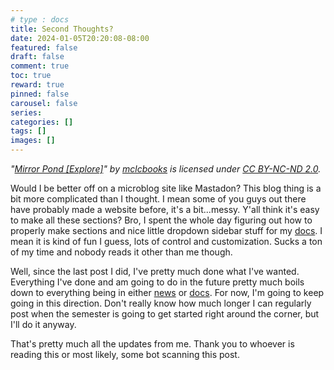 ```yaml
---
# type : docs
title: Second Thoughts?
date: 2024-01-05T20:20:08-08:00
featured: false
draft: false
comment: true
toc: true
reward: true
pinned: false
carousel: false
series:
categories: []
tags: []
images: []
---
```

*"[Mirror Pond [Explore]](https://www.flickr.com/photos/39877441@N05/49934818133)" by [mclcbooks](https://www.flickr.com/photos/39877441@N05) is licensed under [CC BY-NC-ND 2.0](https://creativecommons.org/licenses/by-nc-nd/2.0/?ref=openverse).*

Would I be better off on a microblog site like Mastadon? This blog thing is a bit more complicated than I thought. I mean some of you guys out there have probably made a website before, it's a bit...messy. Y'all think it's easy to make all these sections? Bro, I spent the whole day figuring out how to properly make sections and nice little dropdown sidebar stuff for my [docs](https://userliluzibert.github.io/docs/). I mean it is kind of fun I guess, lots of control and customization. Sucks a ton of my time and nobody reads it other than me though.

Well, since the last post I did, I've pretty much done what I've wanted. Everything I've done and am going to do in the future pretty much boils down to everything being in either [news](https://userliluzibert.github.io/news/) or [docs](https://userliluzibert.github.io/docs/). For now, I'm going to keep going in this direction. Don't really know how much longer I can regularly post when the semester is going to get started right around the corner, but I'll do it anyway.

That's pretty much all the updates from me. Thank you to whoever is reading this or most likely, some bot scanning this post.
